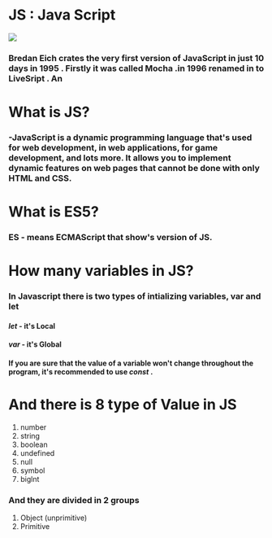 # JS : Java Script
![](https://play-lh.googleusercontent.com/rfWOJQVBHoAZ_B43v0ySFlLmJBLtksVGAxGaFRh2ex4nOmNQ86qzG4sYWV63IKrXlvI)
 ### Bredan Eich crates the very first version of JavaScript in  just 10 days in 1995 . Firstly it was called Mocha .in 1996 renamed in to LiveSript . An 

 # What is JS? 
 ### -JavaScript is a dynamic programming language that's used for web development, in web applications, for game development, and lots more. It allows you to implement dynamic features on web pages that cannot be done with only HTML and CSS.
 # What is ES5?
 ### ES - means ECMAScript that show's version of JS.
 # How many variables in JS?
 ### In Javascript there is two types of intializing variables, var and let 
 #### ___let___ - it's Local
 #### ___var___ - it's Global
 #### If you are sure that the value of a variable won't change throughout the program, it's recommended to use ___const___ . 
# And there is 8 type of Value in JS
1. number 
2. string
3. boolean
4. undefined
5. null
6. symbol
7. biglnt
### And they are divided in 2 groups 
1. Object (unprimitive) 
2. Primitive

 
 
